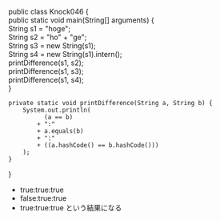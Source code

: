 public class Knock046 {  
    public static void main(String[] arguments) {  
        String s1 = "hoge";  
        String s2 = "ho" + "ge";  
        String s3 = new String(s1);  
        String s4 = new String(s1).intern();  
        printDifference(s1, s2);  
        printDifference(s1, s3);  
        printDifference(s1, s4);  
    }  
      
    private static void printDifference(String a, String b) {  
        System.out.println(  
              (a == b)  
            + ":"  
            + a.equals(b)  
            + ":"  
            + ((a.hashCode() == b.hashCode()))  
        );  
    }  
}  
- true:true:true
- false:true:true
- true:true:true 
という結果になる